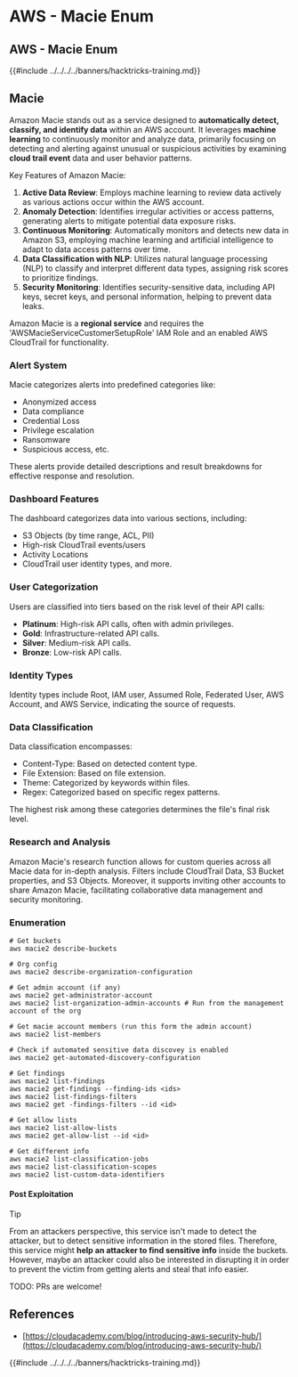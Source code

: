 # AWS - Macie Enum

## AWS - Macie Enum

{{#include ../../../../banners/hacktricks-training.md}}

## Macie

Amazon Macie stands out as a service designed to **automatically detect, classify, and identify data** within an AWS account. It leverages **machine learning** to continuously monitor and analyze data, primarily focusing on detecting and alerting against unusual or suspicious activities by examining **cloud trail event** data and user behavior patterns.

Key Features of Amazon Macie:

1. **Active Data Review**: Employs machine learning to review data actively as various actions occur within the AWS account.
2. **Anomaly Detection**: Identifies irregular activities or access patterns, generating alerts to mitigate potential data exposure risks.
3. **Continuous Monitoring**: Automatically monitors and detects new data in Amazon S3, employing machine learning and artificial intelligence to adapt to data access patterns over time.
4. **Data Classification with NLP**: Utilizes natural language processing (NLP) to classify and interpret different data types, assigning risk scores to prioritize findings.
5. **Security Monitoring**: Identifies security-sensitive data, including API keys, secret keys, and personal information, helping to prevent data leaks.

Amazon Macie is a **regional service** and requires the 'AWSMacieServiceCustomerSetupRole' IAM Role and an enabled AWS CloudTrail for functionality.

### Alert System

Macie categorizes alerts into predefined categories like:

- Anonymized access
- Data compliance
- Credential Loss
- Privilege escalation
- Ransomware
- Suspicious access, etc.

These alerts provide detailed descriptions and result breakdowns for effective response and resolution.

### Dashboard Features

The dashboard categorizes data into various sections, including:

- S3 Objects (by time range, ACL, PII)
- High-risk CloudTrail events/users
- Activity Locations
- CloudTrail user identity types, and more.

### User Categorization

Users are classified into tiers based on the risk level of their API calls:

- **Platinum**: High-risk API calls, often with admin privileges.
- **Gold**: Infrastructure-related API calls.
- **Silver**: Medium-risk API calls.
- **Bronze**: Low-risk API calls.

### Identity Types

Identity types include Root, IAM user, Assumed Role, Federated User, AWS Account, and AWS Service, indicating the source of requests.

### Data Classification

Data classification encompasses:

- Content-Type: Based on detected content type.
- File Extension: Based on file extension.
- Theme: Categorized by keywords within files.
- Regex: Categorized based on specific regex patterns.

The highest risk among these categories determines the file's final risk level.

### Research and Analysis

Amazon Macie's research function allows for custom queries across all Macie data for in-depth analysis. Filters include CloudTrail Data, S3 Bucket properties, and S3 Objects. Moreover, it supports inviting other accounts to share Amazon Macie, facilitating collaborative data management and security monitoring.

### Enumeration

```
# Get buckets
aws macie2 describe-buckets

# Org config
aws macie2 describe-organization-configuration

# Get admin account (if any)
aws macie2 get-administrator-account
aws macie2 list-organization-admin-accounts # Run from the management account of the org

# Get macie account members (run this form the admin account)
aws macie2 list-members

# Check if automated sensitive data discovey is enabled
aws macie2 get-automated-discovery-configuration

# Get findings
aws macie2 list-findings
aws macie2 get-findings --finding-ids <ids>
aws macie2 list-findings-filters
aws macie2 get -findings-filters --id <id>

# Get allow lists
aws macie2 list-allow-lists
aws macie2 get-allow-list --id <id>

# Get different info
aws macie2 list-classification-jobs
aws macie2 list-classification-scopes
aws macie2 list-custom-data-identifiers
```

#### Post Exploitation

> [!TIP]
> From an attackers perspective, this service isn't made to detect the attacker, but to detect sensitive information in the stored files. Therefore, this service might **help an attacker to find sensitive info** inside the buckets.\
> However, maybe an attacker could also be interested in disrupting it in order to prevent the victim from getting alerts and steal that info easier.

TODO: PRs are welcome!

## References

- [https://cloudacademy.com/blog/introducing-aws-security-hub/](https://cloudacademy.com/blog/introducing-aws-security-hub/)

{{#include ../../../../banners/hacktricks-training.md}}
